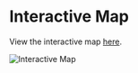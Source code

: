 # Interactive Map

View the interactive map [here](https://saman7007.github.io/DataAnalysis/).

![Interactive Map](https://your-username.github.io/your-repository-name/screenshot.png)




